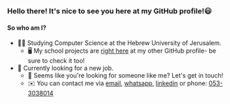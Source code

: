 ### Hello there! It's nice to see you here at my GitHub profile!😃

#### So who am I?

- 👧🏻 Studying Computer Science at the Hebrew University of Jerusalem.
  - 🖥️ My school projects are [right here](https://github.cs.huji.ac.il/adi-bamberger) at my other GitHub profile- be sure to check it too!
- 👀 Currently looking for a new job.
  - 🎊 Seems like you're looking for someone like me? Let's get in touch!
  - ✉️ You can contact me via [email](mailto:adi.bamberger@gmail.com), [whatsapp](https://api.whatsapp.com/send/?phone=972533038014&text&app_absent=0), [linkedin](https://www.linkedin.com/in/adi-bamberger-edri-0b5a561aa/) or
  phone: [053-3038014](tel:0533038014)
